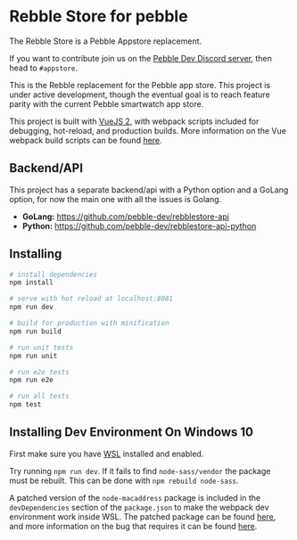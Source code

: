 # Rebble Store for pebble
The Rebble Store is a Pebble Appstore replacement.

If you want to contribute join us on the [Pebble Dev Discord server](http://discord.gg/aRUAYFN), then head to `#appstore`.

This is the Rebble replacement for the Pebble app store. This project is under active development, though the eventual goal is to reach feature parity with the current Pebble smartwatch app store.

This project is built with [VueJS 2](https://vuejs.org/), with webpack scripts included for debugging, hot-reload, and production builds. More information on the Vue webpack build scripts can be found [here](https://github.com/vuejs-templates/webpack).

## Backend/API
This project has a separate backend/api with a Python option and a GoLang option, for now the main one with all the issues is Golang.
- **GoLang:** https://github.com/pebble-dev/rebblestore-api
- **Python:** https://github.com/pebble-dev/rebblestore-api-python

## Installing

``` bash
# install dependencies
npm install

# serve with hot reload at localhost:8081
npm run dev

# build for production with minification
npm run build

# run unit tests
npm run unit

# run e2e tests
npm run e2e

# run all tests
npm test
```

## Installing Dev Environment On Windows 10
First make sure you have [WSL](https://msdn.microsoft.com/en-us/commandline/wsl/install_guide) installed and enabled.

Try running `npm run dev`. If it fails to find `node-sass/vendor` the package must be rebuilt. This can be done with `npm rebuild node-sass`.

A patched version of the `node-macaddress` package is included in the `devDependencies` section of the `package.json` to make the webpack dev environment work inside WSL. The patched package can be found [here](https://github.com/TheBeastOfCaerbannog/node-macaddress#43238cd0569573837d4b48a27b3063d287d2968b), and more information on the bug that requires it can be found [here](https://github.com/AngularClass/angular2-webpack-starter/issues/1273).
